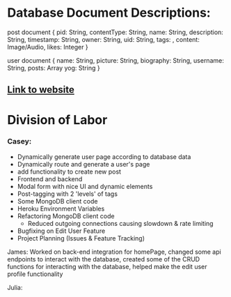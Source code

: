 # Database Document Descriptions:
post document {
    pid: String,
    contentType: String,
    name: String,
    description: String,
    timestamp: String,
    owner: String,
    uid: String,
    tags: <Object>,
    content: Image/Audio,
    likes: Integer
}

user document {
    name: String,
    picture: String,
    biography: String,
    username: String,
    posts: Array<String>
    yog: String
}

## [Link to website](http://https://cs326-finalupsilon.herokuapp.com/ "Link to website")
# Division of Labor
### Casey:
- Dynamically generate user page according to database data
- Dynamically route and generate a user's page
- add functionality to create new post
 - Frontend and backend
  - Modal form with nice UI and dynamic elements
  - Post-tagging with 2 'levels' of tags
- Some MongoDB client code
- Heroku Environment Variables
- Refactoring MongoDB client code
  - Reduced outgoing connections causing slowdown & rate limiting
- Bugfixing on Edit User Feature
- Project Planning (Issues & Feature Tracking)

James: Worked on back-end integration for homePage, changed some api endpoints to interact with the database, created some of the CRUD functions for interacting with the database, helped make the edit user profile functionality

Julia: